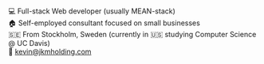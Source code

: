 💻  Full-stack Web developer (usually MEAN-stack)  
🏠  Self-employed consultant focused on small businesses   
🇸🇪  From Stockholm, Sweden (currently in 🇺🇸 studying Computer Science @ UC Davis)  
📧  kevin@jkmholding.com
